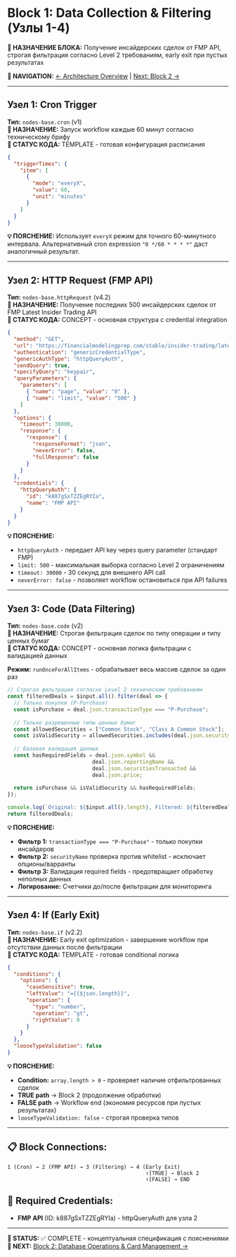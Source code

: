 # Block 1: Data Collection & Filtering (Узлы 1-4)

**🎯 НАЗНАЧЕНИЕ БЛОКА:** Получение инсайдерских сделок от FMP API, строгая фильтрация согласно Level 2 требованиям, early exit при пустых результатах

**🔗 NAVIGATION:** [← Architecture Overview](architecture.md) | [Next: Block 2 →](block-2-database-operations.md)

---

## Узел 1: Cron Trigger
**Тип:** `nodes-base.cron` (v1)  
**📍 НАЗНАЧЕНИЕ:** Запуск workflow каждые 60 минут согласно техническому брифу  
**🔧 СТАТУС КОДА:** TEMPLATE - готовая конфигурация расписания

```json
{
  "triggerTimes": {
    "item": [
      {
        "mode": "everyX",
        "value": 60,
        "unit": "minutes"
      }
    ]
  }
}
```
**💡 ПОЯСНЕНИЕ:** Использует `everyX` режим для точного 60-минутного интервала. Альтернативный cron expression `"0 */60 * * * *"` даст аналогичный результат.

---

## Узел 2: HTTP Request (FMP API)
**Тип:** `nodes-base.httpRequest` (v4.2)  
**📍 НАЗНАЧЕНИЕ:** Получение последних 500 инсайдерских сделок от FMP Latest Insider Trading API  
**🔧 СТАТУС КОДА:** CONCEPT - основная структура с credential integration

```json
{
  "method": "GET",
  "url": "https://financialmodelingprep.com/stable/insider-trading/latest",
  "authentication": "genericCredentialType",
  "genericAuthType": "httpQueryAuth",
  "sendQuery": true,
  "specifyQuery": "keypair",
  "queryParameters": {
    "parameters": [
      { "name": "page", "value": "0" },
      { "name": "limit", "value": "500" }
    ]
  },
  "options": {
    "timeout": 30000,
    "response": {
      "response": {
        "responseFormat": "json",
        "neverError": false,
        "fullResponse": false
      }
    }
  },
  "credentials": {
    "httpQueryAuth": {
      "id": "k887gSxTZZEgRYIa",
      "name": "FMP API"
    }
  }
}
```
**💡 ПОЯСНЕНИЕ:** 
- `httpQueryAuth` - передает API key через query parameter (стандарт FMP)
- `limit: 500` - максимальная выборка согласно Level 2 ограничениям
- `timeout: 30000` - 30 секунд для внешнего API call
- `neverError: false` - позволяет workflow остановиться при API failures

---

## Узел 3: Code (Data Filtering)
**Тип:** `nodes-base.code` (v2)  
**📍 НАЗНАЧЕНИЕ:** Строгая фильтрация сделок по типу операции и типу ценных бумаг  
**🔧 СТАТУС КОДА:** CONCEPT - основная логика фильтрации с валидацией данных

**Режим:** `runOnceForAllItems` - обрабатывает весь массив сделок за один раз

```javascript
// Строгая фильтрация согласно Level 2 техническим требованиям
const filteredDeals = $input.all().filter(deal => {
  // Только покупки (P-Purchase)
  const isPurchase = deal.json.transactionType === "P-Purchase";
  
  // Только разрешенные типы ценных бумаг
  const allowedSecurities = ["Common Stock", "Class A Common Stock"];
  const isValidSecurity = allowedSecurities.includes(deal.json.securityName);
  
  // Базовая валидация данных
  const hasRequiredFields = deal.json.symbol && 
                           deal.json.reportingName && 
                           deal.json.securitiesTransacted && 
                           deal.json.price;
  
  return isPurchase && isValidSecurity && hasRequiredFields;
});

console.log(`Original: ${$input.all().length}, Filtered: ${filteredDeals.length}`);
return filteredDeals;
```
**💡 ПОЯСНЕНИЕ:**
- **Фильтр 1:** `transactionType === "P-Purchase"` - только покупки инсайдеров
- **Фильтр 2:** `securityName` проверка против whitelist - исключает опционы/варранты
- **Фильтр 3:** Валидация required fields - предотвращает обработку неполных данных
- **Логирование:** Счетчики до/после фильтрации для мониторинга

---

## Узел 4: If (Early Exit)
**Тип:** `nodes-base.if` (v2.2)  
**📍 НАЗНАЧЕНИЕ:** Early exit optimization - завершение workflow при отсутствии данных после фильтрации  
**🔧 СТАТУС КОДА:** TEMPLATE - готовая conditional логика

```json
{
  "conditions": {
    "options": {
      "caseSensitive": true,
      "leftValue": "={{$json.length}}",
      "operation": {
        "type": "number",
        "operation": "gt",
        "rightValue": 0
      }
    }
  },
  "looseTypeValidation": false
}
```
**💡 ПОЯСНЕНИЕ:**
- **Condition:** `array.length > 0` - проверяет наличие отфильтрованных сделок
- **TRUE path** → Block 2 (продолжение обработки)
- **FALSE path** → Workflow end (экономия ресурсов при пустых результатах)
- `looseTypeValidation: false` - строгая проверка типов

---

## 📋 Block Connections:
```
1 (Cron) → 2 (FMP API) → 3 (Filtering) → 4 (Early Exit)
                                            ↑[TRUE] → Block 2
                                            ↑[FALSE] → END
```

## 🔧 Required Credentials:
- **FMP API** (ID: k887gSxTZZEgRYIa) - httpQueryAuth для узла 2

---

**📝 STATUS:** ✅ COMPLETE - концептуальная спецификация с пояснениями  
**🔄 NEXT:** [Block 2: Database Operations & Card Management →](block-2-database-operations.md)